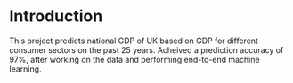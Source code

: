 # Introduction
This project predicts national GDP of UK based on GDP for different consumer sectors on the past 25 years. Acheived a prediction accuracy of 97%, after working on the data and performing end-to-end machine learning.


